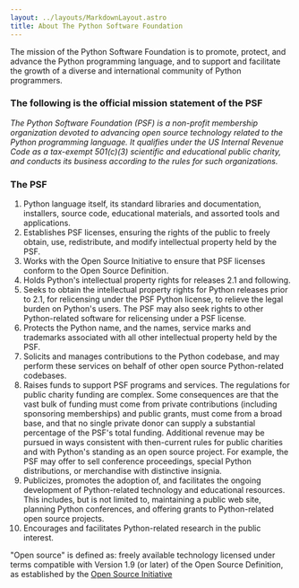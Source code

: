 ```yaml
---
layout: ../layouts/MarkdownLayout.astro
title: About The Python Software Foundation
---
```


The mission of the Python Software Foundation is to promote, protect, and
advance the Python programming language, and to support and facilitate the
growth of a diverse and international community of Python programmers.

### The following is the official mission statement of the PSF

_The Python Software Foundation (PSF) is a non-profit membership organization
devoted to advancing open source technology related to the Python programming
language. It qualifies under the US Internal Revenue Code as a tax-exempt
501(c)(3) scientific and educational public charity, and conducts its business
according to the rules for such organizations._

### The PSF

1. Python language itself, its standard libraries and documentation, installers,
   source code, educational materials, and assorted tools and applications.
2. Establishes PSF licenses, ensuring the rights of the public to freely obtain,
   use, redistribute, and modify intellectual property held by the PSF.
3. Works with the Open Source Initiative to ensure that PSF licenses conform to
   the Open Source Definition.
4. Holds Python's intellectual property rights for releases 2.1 and following.
5. Seeks to obtain the intellectual property rights for Python releases prior to
   2.1, for relicensing under the PSF Python license, to relieve the legal
   burden on Python's users. The PSF may also seek rights to other
   Python-related software for relicensing under a PSF license.
6. Protects the Python name, and the names, service marks and trademarks
   associated with all other intellectual property held by the PSF.
7. Solicits and manages contributions to the Python codebase, and may perform
   these services on behalf of other open source Python-related codebases.
8. Raises funds to support PSF programs and services. The regulations for public
   charity funding are complex. Some consequences are that the vast bulk of
   funding must come from private contributions (including sponsoring
   memberships) and public grants, must come from a broad base, and that no
   single private donor can supply a substantial percentage of the PSF's total
   funding. Additional revenue may be pursued in ways consistent with
   then-current rules for public charities and with Python's standing as an open
   source project. For example, the PSF may offer to sell conference
   proceedings, special Python distributions, or merchandise with distinctive
   insignia.
9. Publicizes, promotes the adoption of, and facilitates the ongoing development
   of Python-related technology and educational resources. This includes, but is
   not limited to, maintaining a public web site, planning Python conferences,
   and offering grants to Python-related open source projects.
10. Encourages and facilitates Python-related research in the public interest.

"Open source" is defined as: freely available technology licensed under terms
compatible with Version 1.9 (or later) of the Open Source Definition, as
established by the [Open Source Initiative](http://www.opensource.org/)